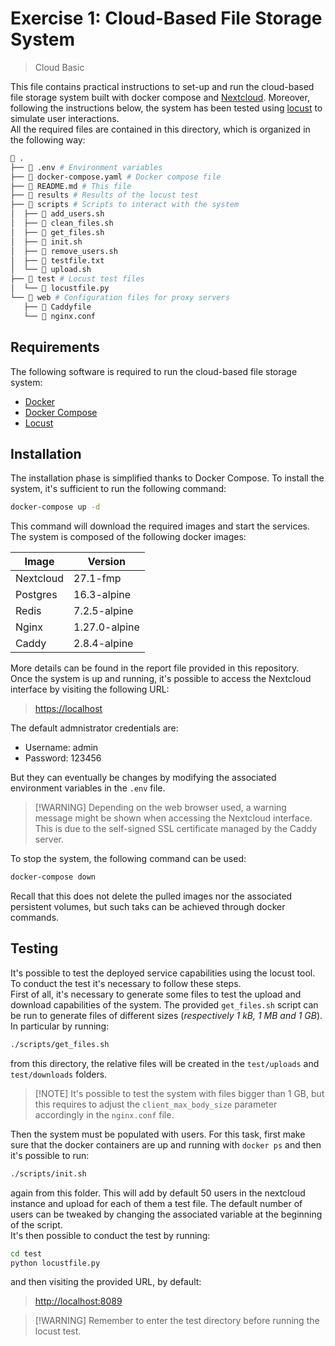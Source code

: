 # Exercise 1: Cloud-Based File Storage System

> Cloud Basic

This file contains practical instructions to set-up and run the cloud-based file storage system built with docker compose and [Nextcloud](https://nextcloud.com/). Moreover, following the instructions below, the system has been tested using [locust](https://locust.io/) to simulate user interactions.\
All the required files are contained in this directory, which is organized in
the following way:

```zsh
 .
├──  .env # Environment variables
├──  docker-compose.yaml # Docker compose file
├──  README.md # This file
├──  results # Results of the locust test
├──  scripts # Scripts to interact with the system
│  ├──  add_users.sh
│  ├──  clean_files.sh
│  ├──  get_files.sh
│  ├──  init.sh
│  ├──  remove_users.sh
│  ├──  testfile.txt
│  └──  upload.sh
├──  test # Locust test files
│  └──  locustfile.py
└──  web # Configuration files for proxy servers
   ├──  Caddyfile
   └──  nginx.conf
```

## Requirements

The following software is required to run the cloud-based file storage system:

- [Docker](https://docs.docker.com/get-docker/)
- [Docker Compose](https://docs.docker.com/compose/install/)
- [Locust](https://docs.locust.io/en/stable/installation.html)

## Installation

The installation phase is simplified thanks to Docker Compose. To install the
system, it's sufficient to run the following command:

```zsh
docker-compose up -d
```

This command will download the required images and start the services. The
system is composed of the following docker images:

| Image     | Version       |
|-----------|---------------|
| Nextcloud | 27.1-fmp      |
| Postgres  | 16.3-alpine   |
| Redis     | 7.2.5-alpine  |
| Nginx     | 1.27.0-alpine |
| Caddy     | 2.8.4-alpine  |

More details can be found in the report file provided in this repository.\
Once the system is up and running, it's possible to access the Nextcloud
interface by visiting the following URL:

> <https://localhost>

The default admnistrator credentials are:

- Username: admin
- Password: 123456

But they can eventually be changes by modifying the associated environment
variables in the `.env` file.

> [!WARNING] Depending on the web browser used, a warning message might be shown when accessing the Nextcloud interface. This is due to the self-signed SSL certificate managed by the Caddy server.

To stop the system, the following command can be used:

```zsh
docker-compose down
```

Recall that this does not delete the pulled images nor the associated persistent
volumes, but such taks can be achieved through docker commands.

## Testing

It's possible to test the deployed service capabilities using the locust tool. To
conduct the test it's necessary to follow these steps.\
First of all, it's necessary to generate some files to test the upload and
download capabilities of the system. The provided `get_files.sh` script can be
run to generate files of different sizes (*respectively 1 kB, 1 MB and 1 GB*). In particular by running:

```zsh
./scripts/get_files.sh
```

from this directory, the relative files will be created in the `test/uploads`
and `test/downloads` folders.

>[!NOTE] It's possible to test the system with files bigger than 1 GB, but this
>requires to adjust the `client_max_body_size` parameter accordingly in the
>`nginx.conf` file.

Then the system must be populated with users. For this task, first make sure
that the docker containers are up and running with `docker ps` and then it's possible to
run:

```zsh
./scripts/init.sh
```

again from this folder. This will add by default 50 users in the nextcloud
instance and upload for each of them a test file. The default number of users
can be tweaked by changing the associated variable at the beginning of the script.\
It's then possible to conduct the test by running:

```zsh
cd test
python locustfile.py
```

and then visiting the provided URL, by default:

> <http://localhost:8089>

> [!WARNING] Remember to enter the test directory before running the locust test.
